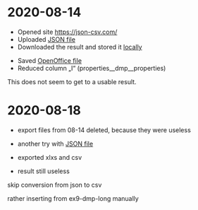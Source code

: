# 2020-08-14

- Opened site https://json-csv.com/
- Uploaded [JSON file](maDMP-schema-1.0.json)
- Downloaded the result and stored it [locally](maDMP-schema-1.0.csv)
<!-- - Noticed that the result was not very useful in LibreOffice -->
- Saved [OpenOffice file](maDMP-schema-1.0.ods)
- Reduced column „I“ (properties__dmp__properties)

This does not seem to get to a usable result.


# 2020-08-18

- export files from 08-14 deleted, because they were useless

- another try with [JSON file](ex9-dmp-long.json)
- exported xlxs and csv
- result still useless


skip conversion from json to csv

rather inserting from ex9-dmp-long manually

